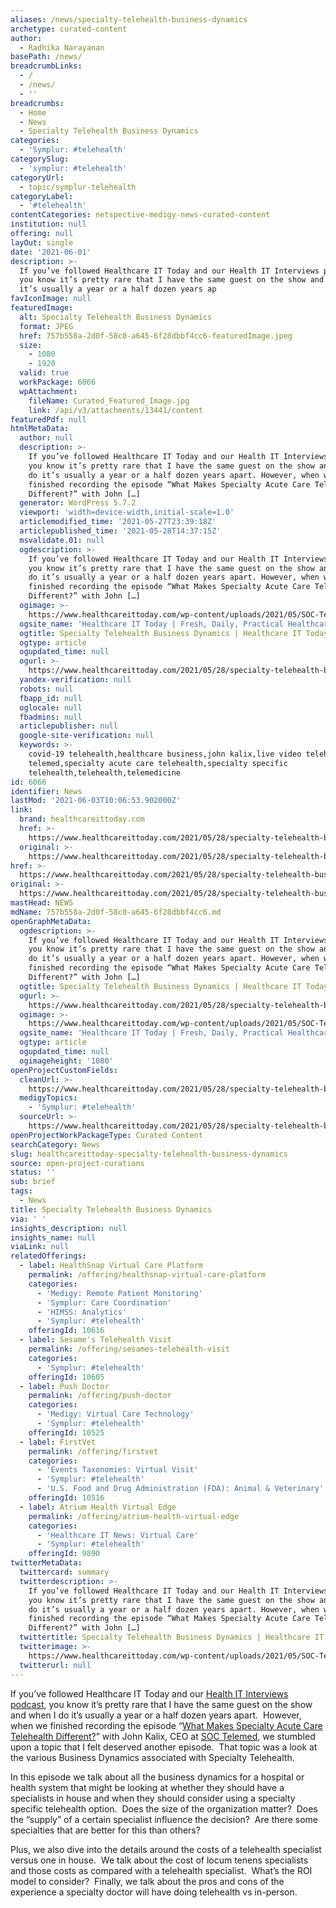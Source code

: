 ```yaml
---
aliases: /news/specialty-telehealth-business-dynamics
archetype: curated-content
author:
  - Radhika Narayanan
basePath: /news/
breadcrumbLinks:
  - /
  - /news/
  - ''
breadcrumbs:
  - Home
  - News
  - Specialty Telehealth Business Dynamics
categories:
  - 'Symplur: #telehealth'
categorySlug:
  - 'symplur: #telehealth'
categoryUrl:
  - topic/symplur-telehealth
categoryLabel:
  - '#telehealth'
contentCategories: netspective-medigy-news-curated-content
institution: null
offering: null
layOut: single
date: '2021-06-01'
description: >-
  If you’ve followed Healthcare IT Today and our Health IT Interviews podcast,
  you know it’s pretty rare that I have the same guest on the show and when I do
  it’s usually a year or a half dozen years ap
favIconImage: null
featuredImage:
  alt: Specialty Telehealth Business Dynamics
  format: JPEG
  href: 757b558a-2d0f-58c0-a645-6f28dbbf4cc6-featuredImage.jpeg
  size:
    - 1080
    - 1920
  valid: true
  workPackage: 6066
  wpAttachment:
    fileName: Curated_Featured_Image.jpg
    link: /api/v3/attachments/13441/content
featuredPdf: null
htmlMetaData:
  author: null
  description: >-
    If you’ve followed Healthcare IT Today and our Health IT Interviews podcast,
    you know it’s pretty rare that I have the same guest on the show and when I
    do it’s usually a year or a half dozen years apart. However, when we
    finished recording the episode “What Makes Specialty Acute Care Telehealth
    Different?” with John […]
  generator: WordPress 5.7.2
  viewport: 'width=device-width,initial-scale=1.0'
  articlemodified_time: '2021-05-27T23:39:18Z'
  articlepublished_time: '2021-05-28T14:37:15Z'
  msvalidate.01: null
  ogdescription: >-
    If you’ve followed Healthcare IT Today and our Health IT Interviews podcast,
    you know it’s pretty rare that I have the same guest on the show and when I
    do it’s usually a year or a half dozen years apart. However, when we
    finished recording the episode “What Makes Specialty Acute Care Telehealth
    Different?” with John […]
  ogimage: >-
    https://www.healthcareittoday.com/wp-content/uploads/2021/05/SOC-Telemed-Specialty-Telehealth-Business-Model.jpg
  ogsite_name: 'Healthcare IT Today | Fresh, Daily, Practical Healthcare IT Insights'
  ogtitle: Specialty Telehealth Business Dynamics | Healthcare IT Today
  ogtype: article
  ogupdated_time: null
  ogurl: >-
    https://www.healthcareittoday.com/2021/05/28/specialty-telehealth-business-dynamics/
  yandex-verification: null
  robots: null
  fbapp_id: null
  oglocale: null
  fbadmins: null
  articlepublisher: null
  google-site-verification: null
  keywords: >-
    covid-19 telehealth,healthcare business,john kalix,live video telehealth,soc
    telemed,specialty acute care telehealth,specialty specific
    telehealth,telehealth,telemedicine
id: 6066
identifier: News
lastMod: '2021-06-03T10:06:53.902000Z'
link:
  brand: healthcareittoday.com
  href: >-
    https://www.healthcareittoday.com/2021/05/28/specialty-telehealth-business-dynamics/
  original: >-
    https://www.healthcareittoday.com/2021/05/28/specialty-telehealth-business-dynamics/
href: >-
  https://www.healthcareittoday.com/2021/05/28/specialty-telehealth-business-dynamics/
original: >-
  https://www.healthcareittoday.com/2021/05/28/specialty-telehealth-business-dynamics/
mastHead: NEWS
mdName: 757b558a-2d0f-58c0-a645-6f28dbbf4cc6.md
openGraphMetaData:
  ogdescription: >-
    If you’ve followed Healthcare IT Today and our Health IT Interviews podcast,
    you know it’s pretty rare that I have the same guest on the show and when I
    do it’s usually a year or a half dozen years apart. However, when we
    finished recording the episode “What Makes Specialty Acute Care Telehealth
    Different?” with John […]
  ogtitle: Specialty Telehealth Business Dynamics | Healthcare IT Today
  ogurl: >-
    https://www.healthcareittoday.com/2021/05/28/specialty-telehealth-business-dynamics/
  ogimage: >-
    https://www.healthcareittoday.com/wp-content/uploads/2021/05/SOC-Telemed-Specialty-Telehealth-Business-Model.jpg
  ogsite_name: 'Healthcare IT Today | Fresh, Daily, Practical Healthcare IT Insights'
  ogtype: article
  ogupdated_time: null
  ogimageheight: '1080'
openProjectCustomFields:
  cleanUrl: >-
    https://www.healthcareittoday.com/2021/05/28/specialty-telehealth-business-dynamics/
  medigyTopics:
    - 'Symplur: #telehealth'
  sourceUrl: >-
    https://www.healthcareittoday.com/2021/05/28/specialty-telehealth-business-dynamics/
openProjectWorkPackageType: Curated Content
searchCategory: News
slug: healthcareittoday-specialty-telehealth-business-dynamics
source: open-project-curations
status: ''
sub: brief
tags:
  - News
title: Specialty Telehealth Business Dynamics
via: ' '
insights_description: null
insights_name: null
viaLink: null
relatedOfferings:
  - label: HealthSnap Virtual Care Platform
    permalink: /offering/healthsnap-virtual-care-platform
    categories:
      - 'Medigy: Remote Patient Monitoring'
      - 'Symplur: Care Coordination'
      - 'HIMSS: Analytics'
      - 'Symplur: #telehealth'
    offeringId: 10616
  - label: Sesame's Telehealth Visit
    permalink: /offering/sesames-telehealth-visit
    categories:
      - 'Symplur: #telehealth'
    offeringId: 10605
  - label: Push Doctor
    permalink: /offering/push-doctor
    categories:
      - 'Medigy: Virtual Care Technology'
      - 'Symplur: #telehealth'
    offeringId: 10525
  - label: FirstVet
    permalink: /offering/firstvet
    categories:
      - 'Events Taxonomies: Virtual Visit'
      - 'Symplur: #telehealth'
      - 'U.S. Food and Drug Administration (FDA): Animal & Veterinary'
    offeringId: 10516
  - label: Atrium Health Virtual Edge
    permalink: /offering/atrium-health-virtual-edge
    categories:
      - 'Healthcare IT News: Virtual Care'
      - 'Symplur: #telehealth'
    offeringId: 9890
twitterMetaData:
  twittercard: summary
  twitterdescription: >-
    If you’ve followed Healthcare IT Today and our Health IT Interviews podcast,
    you know it’s pretty rare that I have the same guest on the show and when I
    do it’s usually a year or a half dozen years apart. However, when we
    finished recording the episode “What Makes Specialty Acute Care Telehealth
    Different?” with John […]
  twittertitle: Specialty Telehealth Business Dynamics | Healthcare IT Today
  twitterimage: >-
    https://www.healthcareittoday.com/wp-content/uploads/2021/05/SOC-Telemed-Specialty-Telehealth-Business-Model.jpg
  twitterurl: null
---
```

<p>If you’ve followed Healthcare IT Today and our <a href="https://www.healthcareittoday.com/healthcare-it-today-interviews-podcast/">Health IT Interviews podcast</a>, you know it’s pretty rare that I have the same guest on the show and when I do it’s usually a year or a half dozen years apart.&nbsp; However, when we finished recording the episode “<a href="https://www.healthcareittoday.com/2020/12/22/what-makes-specialty-acute-care-telehealth-different/">What Makes Specialty Acute Care Telehealth Different?</a>” with&nbsp;John Kalix, CEO&nbsp;at <a href="https://www.soctelemed.com/">SOC Telemed</a>, we stumbled upon a topic that I felt deserved another episode.&nbsp; That topic was a look at the various Business Dynamics associated with Specialty Telehealth.</p><p>In this episode we talk about all the business dynamics for a hospital or health system that might be looking at whether they should have a specialists in house and when they should consider using a specialty specific telehealth option.&nbsp; Does the size of the organization matter?&nbsp; Does the “supply” of a certain specialist influence the decision?&nbsp; Are there some specialties that are better for this than others?</p><p>Plus, we also dive into the details around the costs of a telehealth specialist versus one in house.&nbsp; We talk about the cost of locum tenens specialists and those costs as compared with a telehealth specialist.&nbsp; What’s the ROI model to consider?&nbsp; Finally, we talk about the pros and cons of the experience a specialty doctor will have doing telehealth vs in-person.</p>